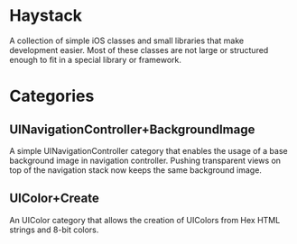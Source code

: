Haystack
========

A collection of simple iOS classes and small libraries that make development easier. Most of these classes are not large or structured enough to fit in a special library or framework.

Categories
=======

UINavigationController+BackgroundImage
--------
A simple UINavigationController category that enables the usage of a base background image in navigation controller. Pushing transparent views on top of the navigation stack now keeps the same background image.

UIColor+Create
--------
An UIColor category that allows the creation of UIColors from Hex HTML strings and 8-bit colors.
